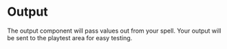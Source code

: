 # Output

The output component will pass values out from your spell. Your output will be sent to the playtest area for easy testing.
